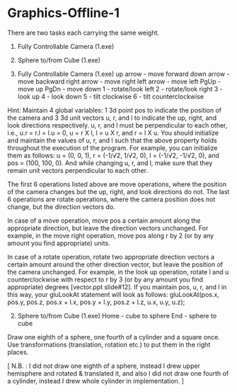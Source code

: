 # Graphics-Offline-1

There are two tasks each carrying the same weight.
1. Fully Controllable Camera (1.exe)
2. Sphere to/from Cube (1.exe)


1. Fully Controllable Camera (1.exe)
up arrow - move forward
down arrow - move backward
right arrow - move right
left arrow - move left
PgUp - move up
PgDn - move down
1 - rotate/look left
2 - rotate/look right
3 - look up
4 - look down
5 - tilt clockwise
6 - tilt counterclockwise

Hint:
Maintain 4 global variables: 1 3d point pos to indicate the position of the camera and 
3 3d unit vectors u, r, and l to indicate the up, right, and look directions respectively. 
u, r, and l must be perpendicular to each other, i.e., u.r = r.l = l.u = 0, 
u = r X l, l = u X r, and r = l X u. You should initialize and maintain the values of u, r, and l 
such that the above property holds throughout the execution of the program. For example, you can 
initialize them as follows: u = (0, 0, 1), r = (-1/√2, 1/√2, 0), l = (-1/√2, -1/√2, 0), and 
pos = (100, 100, 0). And while changing u, r, and l, make sure that they remain unit vectors 
perpendicular to each other.

The first 6 operations listed above are move operations, where the position of the camera changes 
but the up, right, and look directions do not. The last 6 operations are rotate operations, where 
the camera position does not change, but the direction vectors do.

In case of a move operation, move pos a certain amount along the appropriate direction, but leave 
the direction vectors unchanged. For example, in the move right operation, move pos along r by 2 
(or by any amount you find appropriate) units.


In case of a rotate operation, rotate two appropriate direction vectors a certain amount around
the other direction vector, but leave the position of the camera unchanged. For example, in the
look up operation, rotate l and u counterclockwise with respect to r by 3 (or by any amount
you find appropriate) degrees [vector.ppt slide#12].
If you maintain pos, u, r, and l in this way, your gluLookAt statement will look as follows:
    gluLookAt(pos.x, pos.y, pos.z, pos.x + l.x, pos.y + l.y, pos.z + l.z, u.x, u.y, u.z);
    
 
2. Sphere to/from Cube (1.exe)
Home - cube to sphere
End - sphere to cube

Draw one eighth of a sphere, one fourth of a cylinder and a square once.
Use transformations (translation, rotation etc.) to put them in the right places.

[ N.B. : I did not draw one eighth of a sphere, instead I drew upper hemisphere and rotated & translated it,
      and also I did not draw one fourth of a cylinder, instead I drew whole cylinder in implementation. ]
